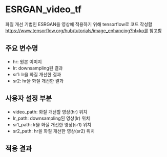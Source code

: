# ESRGAN_video_tf  
화질 개선 기법인 ESRGAN을 영상에 적용하기 위해 tensorflow로 코드 작성함  
https://www.tensorflow.org/hub/tutorials/image_enhancing?hl=ko를 참고함  

## 주요 변수명  
- hr: 원본 이미지  
- lr: downsampling된 결과  
- sr1: lr을 화질 개선한 결과  
- sr2: hr을 화질 개선한 결과  

## 사용자 설정 부분
- video_path: 화질 개선할 영상(hr) 위치  
- lr_path: downsampling된 영상(lr) 위치  
- sr1_path:  lr을 화질 개선한 영상(sr1) 위치  
- sr2_path: hr을 화질 개선한 영상(sr2) 위치  

## 적용 결과
